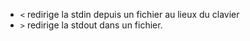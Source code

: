 - `<` redirige la stdin depuis un fichier au lieux du clavier
- `>` redirige la stdout dans un fichier.